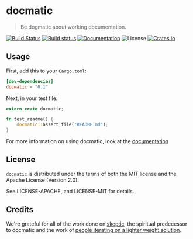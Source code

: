 # docmatic

> Be dogmatic about working documentation.

[![Build Status](https://travis-ci.org/assert-rs/docmatic.svg?branch=master)](https://travis-ci.org/assert-rs/docmatic)
[![Build status](https://ci.appveyor.com/api/projects/status/enru6k55xme867u6?svg=true)](https://ci.appveyor.com/project/epage/docmatic)
[![Documentation](https://img.shields.io/badge/docs-master-blue.svg)](https://docs.rs/docmatic)
![License](https://img.shields.io/crates/l/docmatic.svg)
[![Crates.io](https://img.shields.io/crates/v/docmatic.svg?maxAge=2592000)](https://crates.io/crates/docmatic)


## Usage

First, add this to your `Cargo.toml`:

```toml
[dev-dependencies]
docmatic = "0.1"
```

Next, in your test file:

```rust
extern crate docmatic;

fn test_readme() {
    docmatic::assert_file("README.md");
}
```

For more information on using docmatic, look at the
[documentation](https://docs.rs/docmatic)


## License

`docmatic` is distributed under the terms of both the MIT license and the
Apache License (Version 2.0).

See LICENSE-APACHE, and LICENSE-MIT for details.


## Credits

We're grateful for all of the work done on
[skeptic](https://github.com/budziq/rust-skeptic), the spiritual predecessor to
docmatic and the work of [people iterating on a lighter weight
solution](https://github.com/budziq/rust-skeptic/issues/60).
